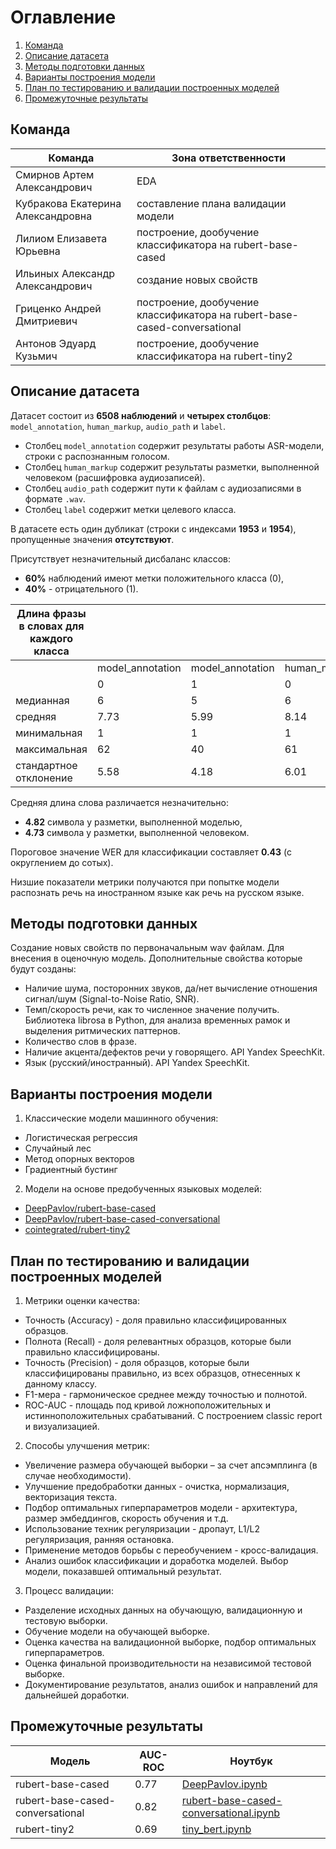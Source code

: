 # Оглавление

1. [Команда](#команда)
2. [Описание датасета](#описание-датасета)
3. [Методы подготовки данных](#методы-подготовки-данных)
4. [Варианты построения модели](#варианты-построения-модели)
5. [План по тестированию и валидации построенных моделей](#план-по-тестированию-и-валидации-построенных-моделей)
6. [Промежуточные результаты](#промежуточные-результаты)



## Команда<a id="команда"></a>

| Команда | Зона ответственности | 
|-----------------------------------|------------------| 
| Смирнов Артем Александрович | EDA | 
| Кубракова Екатерина Александровна | составление плана валидации модели |
| Лилиом Елизавета Юрьевна | построение, дообучение классификатора на rubert-base-cased | 
| Ильиных Александр Александрович | создание новых свойств | 
| Гриценко Андрей Дмитриевич | построение, дообучение классификатора на rubert-base-cased-conversational | 
| Антонов Эдуард Кузьмич | построение, дообучение классификатора на rubert-tiny2 |

## Описание датасета<a id="описание-датасета"></a>

Датасет состоит из **6508 наблюдений** и **четырех столбцов**: `model_annotation`, `human_markup`, `audio_path` и `label`.

- Столбец `model_annotation` содержит результаты работы ASR-модели, строки с распознанным голосом.
- Столбец `human_markup` содержит результаты разметки, выполненной человеком (расшифровка аудиозаписей).
- Столбец `audio_path` содержит пути к файлам с аудиозаписями в формате `.wav`.
- Столбец `label` содержит метки целевого класса.

В датасете есть один дубликат (строки с индексами **1953** и **1954**), пропущенные значения **отсутствуют**.

Присутствует незначительный дисбаланс классов:
- **60%** наблюдений имеют метки положительного класса (0),
- **40%** - отрицательного (1).


| Длина фразы в словах для каждого класса |                     |                     |                     |                     |
|------------------------------------------|---------------------|---------------------|---------------------|---------------------|
|                                          | model_annotation    | model_annotation        | human_markup    | human_markup        |
|                                          | 0                   | 1                   | 0                   | 1                   |
| медианная                                | 6                   | 5                   | 6                   | 6                   |
| средняя                                  | 7.73                | 5.99                | 8.14                | 7.45                |
| минимальная                              | 1                   | 1                   | 1                   | 1                   |
| максимальная                             | 62                  | 40                  | 61                  | 60                  |
| стандартное отклонение                   | 5.58                | 4.18                | 6.01                | 5.13                |

Средняя длина слова различается незначительно:
- **4.82** символа у разметки, выполненной моделью,
- **4.73** символа у разметки, выполненной человеком.

Пороговое значение WER для классификации составляет **0.43** (с округлением до сотых).

Низшие показатели метрики получаются при попытке модели распознать речь на иностранном языке как речь на русском языке.

## Методы подготовки данных<a id="методы-подготовки-данных"></a>
Создание новых свойств по первоначальным wav файлам.  Для внесения в оценочную модель.
Дополнительные свойства которые будут созданы: 
- Наличие шума, посторонних звуков, да/нет  вычисление отношения сигнал/шум (Signal-to-Noise Ratio, SNR).
- Темп/скорость речи, как то численное значение получить. Библиотека librosa в Python, для анализа временных рамок и выделения ритмических паттернов.
- Количество слов в фразе.
- Наличие акцента/дефектов речи у говорящего. API Yandex SpeechKit.
- Язык (русский/иностранный). API Yandex SpeechKit.

## Варианты построения модели<a id="варианты-построения-модели"></a>

1. Классические модели машинного обучения:
- Логистическая регрессия
- Случайный лес
- Метод опорных векторов
- Градиентный бустинг

2. Модели на основе предобученных языковых моделей:
- [DeepPavlov/rubert-base-cased](https://huggingface.co/DeepPavlov/rubert-base-cased)
- [DeepPavlov/rubert-base-cased-conversational](https://huggingface.co/DeepPavlov/rubert-base-cased-conversational)
- [cointegrated/rubert-tiny2](https://huggingface.co/cointegrated/rubert-tiny2)

## План по тестированию и валидации построенных моделей<a id="план-по-тестированию-и-валидации-построенных-моделей"></a>
1. Метрики оценки качества:
- Точность (Accuracy) - доля правильно классифицированных образцов.
- Полнота (Recall) - доля релевантных образцов, которые были правильно классифицированы. 
- Точность (Precision) - доля образцов, которые были классифицированы правильно, из всех образцов, отнесенных к данному классу.
- F1-мера - гармоническое среднее между точностью и полнотой.
- ROC-AUC - площадь под кривой ложноположительных и истинноположительных срабатываний.
С построением classic report и визуализацией.

2. Способы улучшения метрик:
- Увеличение размера обучающей выборки – за счет апсэмплинга (в случае необходимости).
- Улучшение предобработки данных - очистка, нормализация, векторизация текста.
- Подбор оптимальных гиперпараметров модели - архитектура, размер эмбеддингов, скорость обучения и т.д.
- Использование техник регуляризации - дропаут, L1/L2 регуляризация, ранняя остановка.
- Применение методов борьбы с переобучением - кросс-валидация.
- Анализ ошибок классификации и доработка моделей. Выбор модели, показавшей оптимальный результат.

3. Процесс валидации:
- Разделение исходных данных на обучающую, валидационную и тестовую выборки.
- Обучение модели на обучающей выборке.
- Оценка качества на валидационной выборке, подбор оптимальных гиперпараметров.
- Оценка финальной производительности на независимой тестовой выборке.
- Документирование результатов, анализ ошибок и направлений для дальнейшей доработки.

## Промежуточные результаты<a id="промежуточные-результаты"></a>

| Модель                           | AUC-ROC | Ноутбук                                                                                                       |
|-----------------------------------|---------|----------------------------------------------------------------------------------------------------------------|
| rubert-base-cased                | 0.77    | [DeepPavlov.ipynb](notebooks/DeepPavlov.ipynb)                                                                |
| rubert-base-cased-conversational | 0.82    | [rubert-base-cased-conversational.ipynb](notebooks/rubert-base-cased-conversational.ipynb)                    |
| rubert-tiny2                      | 0.69    | [tiny_bert.ipynb](notebooks/tiny_bert.ipynb)                                                                  |
